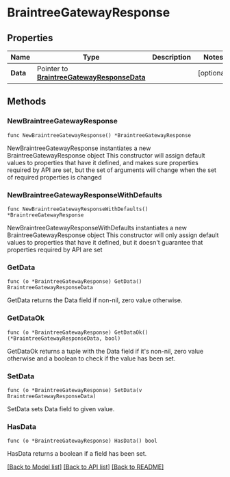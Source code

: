 # BraintreeGatewayResponse

## Properties

Name | Type | Description | Notes
------------ | ------------- | ------------- | -------------
**Data** | Pointer to [**BraintreeGatewayResponseData**](BraintreeGatewayResponseData.md) |  | [optional] 

## Methods

### NewBraintreeGatewayResponse

`func NewBraintreeGatewayResponse() *BraintreeGatewayResponse`

NewBraintreeGatewayResponse instantiates a new BraintreeGatewayResponse object
This constructor will assign default values to properties that have it defined,
and makes sure properties required by API are set, but the set of arguments
will change when the set of required properties is changed

### NewBraintreeGatewayResponseWithDefaults

`func NewBraintreeGatewayResponseWithDefaults() *BraintreeGatewayResponse`

NewBraintreeGatewayResponseWithDefaults instantiates a new BraintreeGatewayResponse object
This constructor will only assign default values to properties that have it defined,
but it doesn't guarantee that properties required by API are set

### GetData

`func (o *BraintreeGatewayResponse) GetData() BraintreeGatewayResponseData`

GetData returns the Data field if non-nil, zero value otherwise.

### GetDataOk

`func (o *BraintreeGatewayResponse) GetDataOk() (*BraintreeGatewayResponseData, bool)`

GetDataOk returns a tuple with the Data field if it's non-nil, zero value otherwise
and a boolean to check if the value has been set.

### SetData

`func (o *BraintreeGatewayResponse) SetData(v BraintreeGatewayResponseData)`

SetData sets Data field to given value.

### HasData

`func (o *BraintreeGatewayResponse) HasData() bool`

HasData returns a boolean if a field has been set.


[[Back to Model list]](../README.md#documentation-for-models) [[Back to API list]](../README.md#documentation-for-api-endpoints) [[Back to README]](../README.md)


